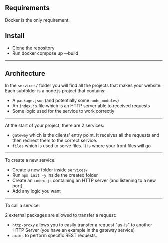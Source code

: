 ## Requirements

Docker is the only requirement.

## Install

- Clone the repository
- Run docker compose up --build 




---

## Architecture

In the `services/` folder you will find all the projects that makes your website. Each subfolder is a node.js project
that contains:
- A `package.json` (and potentially some `node_modules`)
- An `index.js` file which is an HTTP server able to received requests
- Some logic used for the service to work correctly


---

At the start of your project, there are 2 services:
- `gateway` which is the clients' entry point. It receives all the requests and then redirect them to the correct service.
- `files` which is used to serve files. It is where your front files will go

---

To create a new service:
- Create a new folder inside `services/`
- Run `npm init -y` inside the created folder
- Create an `index.js` containing an HTTP server (and listening to a new port)
- Add any logic you want

---

To call a service:

2 external packages are allowed to transfer a request:
- `http-proxy` allows you to easily transfer a request "as-is" to another HTTP Server (you have an example in the gateway service)
- `axios` to perform specific REST requests.

